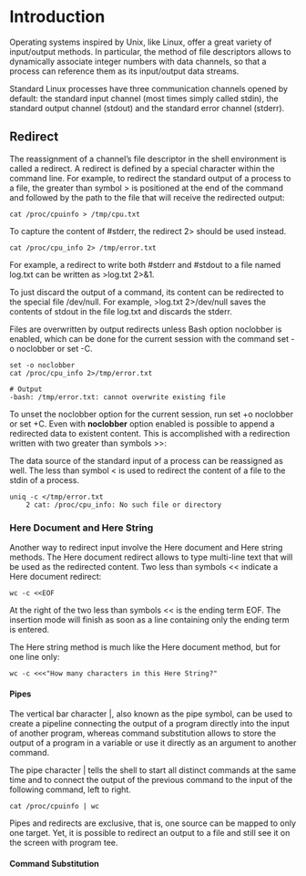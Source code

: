 # Introduction

Operating systems inspired by Unix, like Linux, offer a great variety of input/output methods. In particular, the method of file descriptors allows to dynamically associate integer numbers with data channels, so that a process can reference them as its input/output data streams.

Standard Linux processes have three communication channels opened by default: the standard
input channel (most times simply called stdin), the standard output channel (stdout) and the
standard error channel (stderr).

## Redirect

The reassignment of a channel’s file descriptor in the shell environment is called a redirect. A redirect is defined by a special character within the command line. For example, to redirect the standard output of a process to a file, the greater than symbol > is positioned at the end of the command and followed by the path to the file that will receive the redirected output:

```
cat /proc/cpuinfo > /tmp/cpu.txt
```

To capture the content of #stderr, the redirect 2> should be used instead.

```
cat /proc/cpu_info 2> /tmp/error.txt
```

For example, a redirect to write both #stderr and #stdout to a file named log.txt can be written as >log.txt 2>&1.

To just discard the output of a command, its content can be redirected to the special file
/dev/null. For example, >log.txt 2>/dev/null saves the contents of stdout in the file
log.txt and discards the stderr.

Files are overwritten by output redirects unless Bash option noclobber is enabled, which can be done for the current session with the command set -o noclobber or set -C.

```
set -o noclobber
cat /proc/cpu_info 2>/tmp/error.txt

# Output
-bash: /tmp/error.txt: cannot overwrite existing file
```
To unset the noclobber option for the current session, run set +o noclobber or set +C.
Even with **noclobber** option enabled is possible to append a redirected data to existent content. This is accomplished with a redirection written with two greater than symbols >>:

The data source of the standard input of a process can be reassigned as well. The less than symbol < is used to redirect the content of a file to the stdin of a process.

```
uniq -c </tmp/error.txt
    2 cat: /proc/cpu_info: No such file or directory
```

### Here Document and Here String

Another way to redirect input involve the Here document and Here string methods. The Here
document redirect allows to type multi-line text that will be used as the redirected content. Two less than symbols << indicate a Here document redirect:

```
wc -c <<EOF
```

At the right of the two less than symbols << is the ending term EOF. The insertion mode will finish as soon as a line containing only the ending term is entered.

The Here string method is much like the Here document method, but for one line only:

```
wc -c <<<"How many characters in this Here String?"
```

#### Pipes

The vertical bar character |, also known as the pipe symbol, can be used to
create a pipeline connecting the output of a program directly into the input of another program, whereas command substitution allows to store the output of a program in a variable or use it directly as an argument to another command. 

The pipe character | tells the shell to start all distinct commands at the same time and to connect the output of the previous command to the input of the following command, left to right.

```
cat /proc/cpuinfo | wc
```

Pipes and redirects are exclusive, that is, one source can be mapped to only one target. Yet, it is possible to redirect an output to a file and still see it on the screen with program tee.

#### Command Substitution
